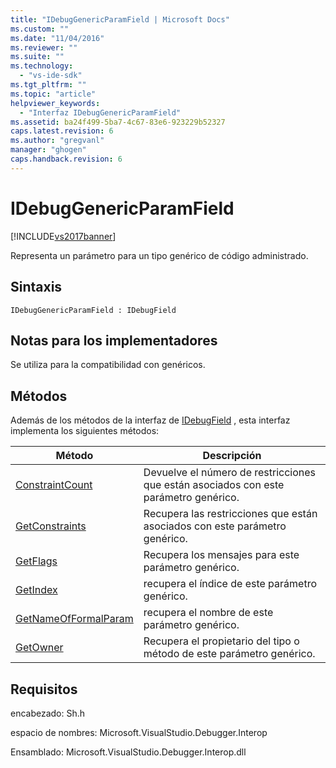 ```yaml
---
title: "IDebugGenericParamField | Microsoft Docs"
ms.custom: ""
ms.date: "11/04/2016"
ms.reviewer: ""
ms.suite: ""
ms.technology: 
  - "vs-ide-sdk"
ms.tgt_pltfrm: ""
ms.topic: "article"
helpviewer_keywords: 
  - "Interfaz IDebugGenericParamField"
ms.assetid: ba24f499-5ba7-4c67-83e6-923229b52327
caps.latest.revision: 6
ms.author: "gregvanl"
manager: "ghogen"
caps.handback.revision: 6
---
```

# IDebugGenericParamField
[!INCLUDE[vs2017banner](../../../code-quality/includes/vs2017banner.md)]

Representa un parámetro para un tipo genérico de código administrado.  
  
## Sintaxis  
  
```  
IDebugGenericParamField : IDebugField  
```  
  
## Notas para los implementadores  
 Se utiliza para la compatibilidad con genéricos.  
  
## Métodos  
 Además de los métodos de la interfaz de [IDebugField](../../../extensibility/debugger/reference/idebugfield.md) , esta interfaz implementa los siguientes métodos:  
  
|Método|Descripción|  
|------------|-----------------|  
|[ConstraintCount](../../../extensibility/debugger/reference/idebuggenericparamfield-constraintcount.md)|Devuelve el número de restricciones que están asociados con este parámetro genérico.|  
|[GetConstraints](../../../extensibility/debugger/reference/idebuggenericparamfield-getconstraints.md)|Recupera las restricciones que están asociados con este parámetro genérico.|  
|[GetFlags](../../../extensibility/debugger/reference/idebuggenericparamfield-getflags.md)|Recupera los mensajes para este parámetro genérico.|  
|[GetIndex](../../../extensibility/debugger/reference/idebuggenericparamfield-getindex.md)|recupera el índice de este parámetro genérico.|  
|[GetNameOfFormalParam](../../../extensibility/debugger/reference/idebuggenericparamfield-getnameofformalparam.md)|recupera el nombre de este parámetro genérico.|  
|[GetOwner](../../../extensibility/debugger/reference/idebuggenericparamfield-getowner.md)|Recupera el propietario del tipo o método de este parámetro genérico.|  
  
## Requisitos  
 encabezado: Sh.h  
  
 espacio de nombres: Microsoft.VisualStudio.Debugger.Interop  
  
 Ensamblado: Microsoft.VisualStudio.Debugger.Interop.dll